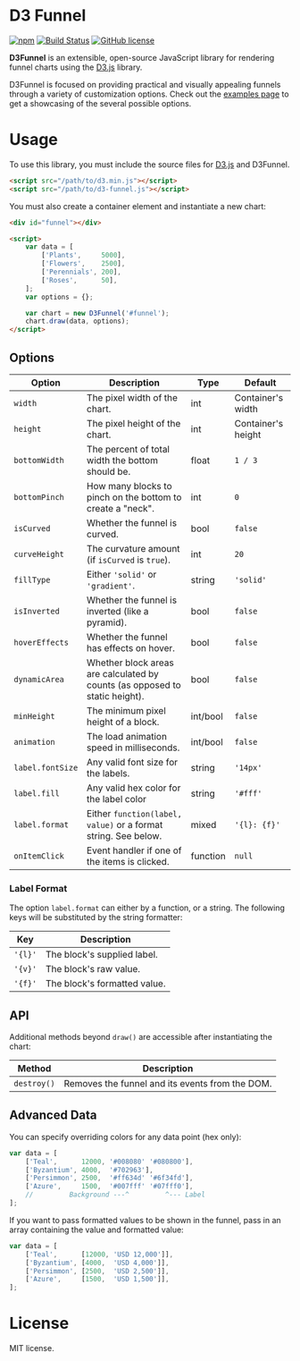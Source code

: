 # D3 Funnel

[![npm](https://img.shields.io/npm/v/d3-funnel.svg)](https://www.npmjs.com/package/d3-funnel)
[![Build Status](https://travis-ci.org/jakezatecky/d3-funnel.svg?branch=master)](https://travis-ci.org/jakezatecky/d3-funnel)
[![GitHub license](https://img.shields.io/badge/license-MIT-blue.svg)](https://raw.githubusercontent.com/jakezatecky/d3-funnel/master/LICENSE.txt)

**D3Funnel** is an extensible, open-source JavaScript library for rendering
funnel charts using the [D3.js][d3] library.

D3Funnel is focused on providing practical and visually appealing funnels
through a variety of customization options. Check out the [examples page][examples]
to get a showcasing of the several possible options.

# Usage

To use this library, you must include the source files for [D3.js][d3] and
D3Funnel.

``` html
<script src="/path/to/d3.min.js"></script>
<script src="/path/to/d3-funnel.js"></script>
```

You must also create a container element and instantiate a new chart:

``` html
<div id="funnel"></div>

<script>
    var data = [
        ['Plants',     5000],
        ['Flowers',    2500],
        ['Perennials', 200],
        ['Roses',      50],
    ];
    var options = {};

    var chart = new D3Funnel('#funnel');
    chart.draw(data, options);
</script>
```

## Options

| Option           | Description                                                                 | Type     | Default            |
| ---------------- | --------------------------------------------------------------------------- | -------- | ------------------ |
| `width`          | The pixel width of the chart.                                               | int      | Container's width  |
| `height`         | The pixel height of the chart.                                              | int      | Container's height |
| `bottomWidth`    | The percent of total width the bottom should be.                            | float    | `1 / 3`            |
| `bottomPinch`    | How many blocks to pinch on the bottom to create a "neck".                  | int      | `0`                |
| `isCurved`       | Whether the funnel is curved.                                               | bool     | `false`            |
| `curveHeight`    | The curvature amount (if `isCurved` is `true`).                             | int      | `20`               |
| `fillType`       | Either `'solid'` or `'gradient'`.                                           | string   | `'solid'`          |
| `isInverted`     | Whether the funnel is inverted (like a pyramid).                            | bool     | `false`            |
| `hoverEffects`   | Whether the funnel has effects on hover.                                    | bool     | `false`            |
| `dynamicArea`    | Whether block areas are calculated by counts (as opposed to static height). | bool     | `false`            |
| `minHeight`      | The minimum pixel height of a block.                                        | int/bool | `false`            |
| `animation`      | The load animation speed in milliseconds.                                   | int/bool | `false`            |
| `label.fontSize` | Any valid font size for the labels.                                         | string   | `'14px'`           |
| `label.fill`     | Any valid hex color for the label color                                     | string   | `'#fff'`           |
| `label.format`   | Either `function(label, value)` or a format string. See below.              | mixed    | `'{l}: {f}'`       |
| `onItemClick`    | Event handler if one of the items is clicked.                               | function | `null`             |

### Label Format

The option `label.format` can either by a function, or a string. The following
keys will be substituted by the string formatter:

| Key    | Description                  |
| ------ | ---------------------------- |
| `'{l}'` | The block's supplied label.  |
| `'{v}'` | The block's raw value.       |
| `'{f}'` | The block's formatted value. |

## API

Additional methods beyond `draw()` are accessible after instantiating the chart:

| Method           | Description                                                                 |
| ---------------- | --------------------------------------------------------------------------- |
| `destroy()`      | Removes the funnel and its events from the DOM.                             |

## Advanced Data

You can specify overriding colors for any data point (hex only):

``` javascript
var data = [
    ['Teal',      12000, '#008080' '#080800'],
    ['Byzantium', 4000,  '#702963'],
    ['Persimmon', 2500,  '#ff634d' '#6f34fd'],
    ['Azure',     1500,  '#007fff' '#07fff0'],
    //         Background ---^         ^--- Label
];
```

If you want to pass formatted values to be shown in the funnel, pass in an array
containing the value and formatted value:

``` javascript
var data = [
    ['Teal',      [12000, 'USD 12,000']],
    ['Byzantium', [4000,  'USD 4,000']],
    ['Persimmon', [2500,  'USD 2,500']],
    ['Azure',     [1500,  'USD 1,500']],
];
```

# License

MIT license.

[d3]: http://d3js.org/
[examples]: http://jakezatecky.github.io/d3-funnel/
